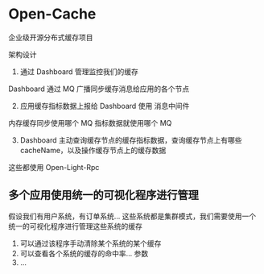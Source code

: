 # Open-Cache

企业级开源分布式缓存项目

架构设计

1. 通过 Dashboard 管理监控我们的缓存

Dashboard 通过 MQ 广播同步缓存消息给应用的各个节点

2. 应用缓存指标数据上报给 Dashboard 使用 消息中间件

内存缓存同步使用哪个 MQ 指标数据就使用哪个 MQ

3. Dashboard 主动查询缓存节点的缓存指标数据，查询缓存节点上有哪些 cacheName，以及操作缓存节点上的缓存数据

这些都使用 Open-Light-Rpc

## 多个应用使用统一的可视化程序进行管理

假设我们有用户系统，有订单系统... 这些系统都是集群模式，我们需要使用一个统一的可视化程序进行管理这些系统的缓存

1. 可以通过该程序手动清除某个系统的某个缓存
2. 可以查看各个系统的缓存的命中率... 参数
3. ...

